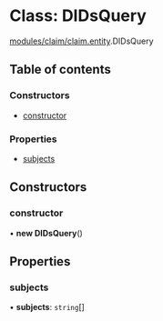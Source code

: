 # Class: DIDsQuery

[modules/claim/claim.entity](../modules/modules_claim_claim_entity.md).DIDsQuery

## Table of contents

### Constructors

- [constructor](modules_claim_claim_entity.DIDsQuery.md#constructor)

### Properties

- [subjects](modules_claim_claim_entity.DIDsQuery.md#subjects)

## Constructors

### constructor

• **new DIDsQuery**()

## Properties

### subjects

• **subjects**: `string`[]
